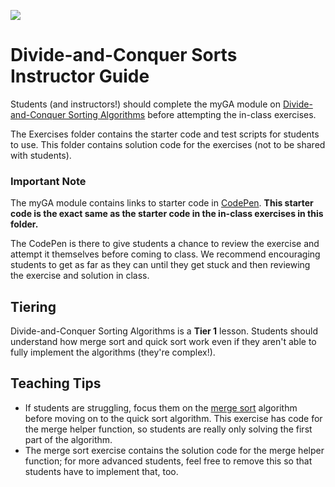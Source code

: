 ![](https://ga-dash.s3.amazonaws.com/production/assets/logo-9f88ae6c9c3871690e33280fcf557f33.png)

# Divide-and-Conquer Sorts Instructor Guide

Students (and instructors!) should complete the myGA module on [Divide-and-Conquer Sorting Algorithms](https://my.generalassemb.ly/activities/882?from=dashboard&assignmentUuid=4cdfc361-13c8-48ec-9e6f-8ac374151e7f) before attempting the in-class exercises.

The Exercises folder contains the starter code and test scripts for students to use. This folder contains solution code for the exercises (not to be shared with students).

### Important Note
The myGA module contains links to starter code in [CodePen](https://codepen.io/GAmarketing/pen/MxWpQW). **This starter code is the exact same as the starter code in the in-class exercises in this folder.** 

The CodePen is there to give students a chance to review the exercise and attempt it themselves before coming to class. We recommend encouraging students to get as far as they can until they get stuck and then reviewing the exercise and solution in class.

## Tiering
Divide-and-Conquer Sorting Algorithms is a **Tier 1** lesson. Students should understand how merge sort and quick sort work even if they aren't able to fully implement the algorithms (they're complex!).

## Teaching Tips
* If students are struggling, focus them on the [merge sort](https://git.generalassemb.ly/software-engineering-immersive/SEI-Course-Materials/blob/master/6_computer-science-materials/algorithms/divide-and-conquer-sorts/exercises/MergeSort.js) algorithm before moving on to the quick sort algorithm. This exercise has code for the merge helper function, so students are really only solving the first part of the algorithm.
* The merge sort exercise contains the solution code for the merge helper function; for more advanced students, feel free to remove this so that students have to implement that, too.
